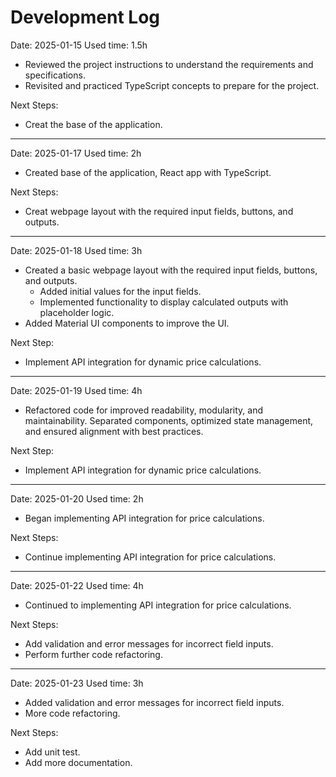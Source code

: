 # Development Log

Date: 2025-01-15
Used time: 1.5h

- Reviewed the project instructions to understand the requirements and specifications.
- Revisited and practiced TypeScript concepts to prepare for the project.

Next Steps:
- Creat the base of the application.

-----------------------------------------------------------------------------------------

Date: 2025-01-17
Used time: 2h

- Created base of the application, React app with TypeScript.

Next Steps:
- Creat webpage layout with the required input fields, buttons, and outputs.

-----------------------------------------------------------------------------------------

Date: 2025-01-18
Used time: 3h

- Created a basic webpage layout with the required input fields, buttons, and outputs.
  - Added initial values for the input fields.
  - Implemented functionality to display calculated outputs with placeholder logic.
- Added Material UI components to improve the UI.

Next Step:
- Implement API integration for dynamic price calculations.

-----------------------------------------------------------------------------------------

Date: 2025-01-19
Used time: 4h

- Refactored code for improved readability, modularity, and maintainability. Separated components, optimized state management, and ensured alignment with best practices.

Next Step:
- Implement API integration for dynamic price calculations.

-----------------------------------------------------------------------------------------

Date: 2025-01-20
Used time: 2h

- Began implementing API integration for price calculations.

Next Steps:
- Continue implementing API integration for price calculations.

-----------------------------------------------------------------------------------------

Date: 2025-01-22
Used time: 4h

- Continued to implementing API integration for price calculations.

Next Steps:
- Add validation and error messages for incorrect field inputs.
- Perform further code refactoring.

-----------------------------------------------------------------------------------------

Date: 2025-01-23
Used time: 3h

- Added validation and error messages for incorrect field inputs.
- More code refactoring.

Next Steps:
- Add unit test.
- Add more documentation.
